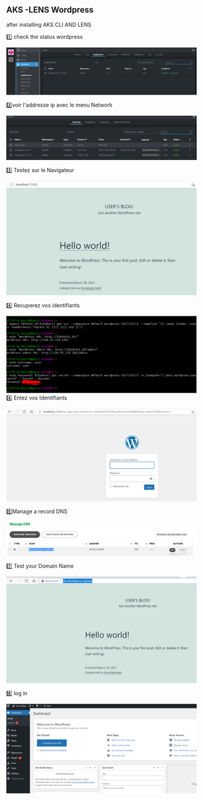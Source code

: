 ## AKS -LENS Wordpress

after installing AKS CLI AND LENS

:one: check the status wordpress

![w1](img/w1.PNG)

:two:voir l'addresse ip avec le menu Network

![w2](img/w2.PNG)

:three: Testez sur le Navigateur

![w3](img/w3.PNG)

:four: Recuperez vos identifiants

![w3](img/w5.PNG)
:four: Entez vos Identifiants

![w4](img/w4.PNG)

:five:Manage a record DNS

![w5](img/w7.PNG)

:seven: Test your Domain Name

![w6](img/w6.PNG)

:eight: log in

![w6](img/w8.PNG)
